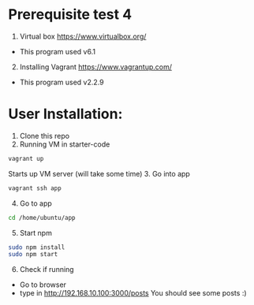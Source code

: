# Prerequisite test 4
1. Virtual box https://www.virtualbox.org/
- This program used v6.1
2. Installing Vagrant https://www.vagrantup.com/
- This program used v2.2.9

# User Installation:
1. Clone this repo
2. Running VM in starter-code
```bash
vagrant up
```
Starts up VM server (will take some time)
3. Go into app
```bash
vagrant ssh app
```
4. Go to app
```bash
cd /home/ubuntu/app
```
5. Start npm
```bash
sudo npm install
sudo npm start
```
6. Check if running
- Go to browser
- type in http://192.168.10.100:3000/posts
You should see some posts :)
